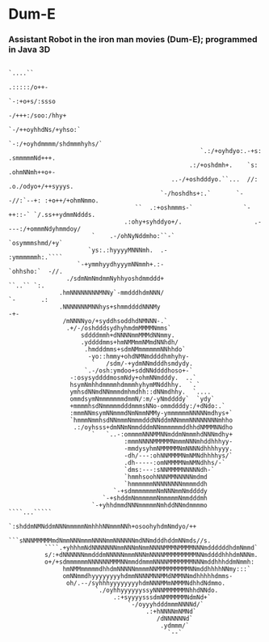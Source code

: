 # Dum-E
### Assistant Robot  in the iron man movies (Dum-E); programmed in Java 3D


                                                                           `....``                  
                                                                         .:::::/o++-                
                                                                       `-:+o+s/:ssso                
                                                                    -/+++:/soo:/hhy+                
                                                                 `-/++oyhhdNs/+yhso:`               
                                                             `-:/+oyhdmmmm/shdmmmhyhs/`             
                                                         `.:/+oyhdyo:.-+s: .smmmmmNd+++.            
                                                      .:/+oshdmh+.    `s:   .ohmNNmh++o+-           
                                                 ..-/+oshdddyo.``...  //:  .o./odyo+/++syyys.       
                                              `-/hoshdhs+:.`       `--//:`--+: :+o++/+ohmNmmo.      
                                       ``  .:+oshmmms-`              `-++::-` `/.ss++ydmmNddds.     
                                    .:ohy+syhddyo+/.                    .----:/+ommmNdyhmmdoy/      
                           `    .-/ohNyNddmho:``-`                              `osymmmshmd/+y`     
                          `ys:.:hyyyyMNNNmh.  .-                                    :ymmmmmmh:.```` 
                       `-+ymmhyydhyyymNNmmh+.:-                                      `ohhsho:`  -//.
                    ./sdmNmNmdmmNyhhyoshdmmddd+                                      ``..`` `:.     
                  .hmNNNNNNNNMNNy`-mmdddhdmNNN/                                     `-       .:     
                  .NNNNNNNMNNhys+shmmddddNNNMy                                     -+-              
                   /mNNNNyo/+syddhsoddhdNMNNN-.`                                                    
                    .+/-/oshdddsydhyhmdmMMMMNmms`                                                   
                        sddddmmh+dNNNNmmMMMdNNmmy.                                                  
                        .yddddmms+hmNMMmmNMmdNNhdh/                                                 
                         .hmdddmms+sdmNMmmmmmmNNhhdo`                                               
                          -yo::hmmy+ohdNMNmddddhmhyhy-                                              
                           `   /sdm/-+ydmNNmdddhsmdydy.                                             
                         `.-/osh:ymdoo+sddNNddddhoso+-`                                             
                     -:osysyddddmosmNdy+ohmNNmdddy.  ..`                                            
                     hsymNmhhdmmmmhdmmmhyhymMNddhhy.  `.`                                           
                     ymhsdNNmdNNmmmdmhmdhh::dNNmdhhy.  `....                                        
                     ommdsymNmmmmmmmdmmN/:m/-yNmddddy`  `ydy`                                       
                     +mmmmhsdNmmmmmdddmmmsNNo-ommddddy:/+dNdo:.`                                    
                     :mmmNNmsymNNmmmdNmNmmNMMy-ymmmmmmNNNNNmdhys+`                                  
                     `hmmmNmmhsdNNmmmNmmmdddNNddmNNmmmNNNNNNNNmhho                                  
                      .:/oyhsss+dmNNmNmmdddmNNmmmmmmddhhdNMMMNNdho                                  
                           `   `..-:ommmmNNNMMNNmddmNmmmhdNNNmdhy+                                  
                                    :mmmNNNNMMMMMNmmmNNNmhddhhhyy-                                  
                                    -mmdysyhmNMMMMMNmNNNNdhhhhyyy.                                  
                                    -dh/---:ohNNMMMMNmNMNdhhhhys/`                                  
                                    .dh-----:omNMMMMNmNMNdhhs/-`                                    
                                    `dms:---:sNNMMMMNNNNNdh-`                                       
                                    `hmmhsoohNNNMMNNNNNmdmd                                         
                                    `hmmmmmmNNNNNNNNmmmmddh                                         
                                 `-+sdmmmmmmmNmNNNmmNmddddy                                         
                              `-+shddmNmmmmmmNmmmmmNmmdddmh                                         
                           `-+yhhdmmdNNNmmmmmNmhddNNmdmmmmo    ````...`````                         
                        `:shddmNMNddmNNNmmmmmNmhhhNNmmmNNh+osoohyhdmNmdyo/++                        
                     ```sNNNMMMMMmdNmmNNNmmmNNNNmmNNNNNNmdNNmdddhddmNNmds//s.                       
              ````.+yhhhmNdNNNNNNNmmNNNmNmmNNNNMMMNMMMMNNNmddddddhdmNmmd`                           
              s/:+dNNNNNNmmdddmNNNNNmmmNNNmNNNNMMMMMMMMMNNmddddhhhdmNNNm.                           
              o+/+sdmmmmmmNNNNNNMMMNNmmddmmmNNNNMMMMMMMNNNmddhhhddmNmmh:                            
                   hmNMMmmmmmdhhdmNNNNNmmmmNNMMMMMMMMMNNmddhhhhNNmy:::`                             
                   omNNmmdhyyyyyyyyhdmmNNNNMNNMMdNMMNNmdhhhhhdmms-                                  
                    oh/.--/syhhhyyyyyyyyhdmNNNMMmNMMMNdhhdNdmmo.                                    
                            `./oyhhyyyyyyssyNNNMMMMMMNhhdNNdo.                                      
                                 .:+syyyysssdmNMMMMMMNdmNd+`                                        
                                     `-/oyyyhdddmmmNNNNd/`                                          
                                          .:+hNNNNmNMNd`                                            
                                             /dNNNNNNd`                                             
                                              .ydmmm/`                                              
                                                `--`    
